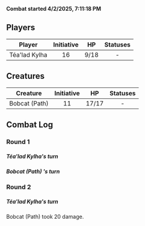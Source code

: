 **Combat started 4/2/2025, 7:11:18 PM**


## Players
| Player | Initiative | HP | Statuses |
| --- | :-: | :-: | :-: |
| Téa'lad Kylha | 16 | 9/18 | - |
## Creatures
| Creature | Initiative  | HP | Statuses |
| --- | :-: | :-: | :-: |
| Bobcat (Path)  | 11 | 17/17 | - |


## Combat Log

### Round 1

##### Téa'lad Kylha's turn
##### Bobcat (Path) 's turn
### Round 2
##### Téa'lad Kylha's turn
Bobcat (Path)  took 20 damage.
